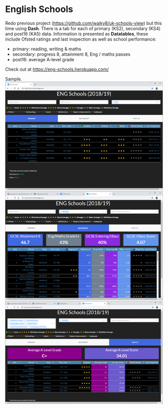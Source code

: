 # English Schools

Redo previous project (https://github.com/waiky8/uk-schools-view) but this time using **Dash**. There is a tab for each of primary (KS2), secondary (KS4) and post16 (KA5) data. Information is presented as **Datatables**, these include Ofsted ratings and last inspection as well as school performance:
  - primary: reading, writing & maths
  - secondary: progress 8, attainment 8, Eng / maths passes
  - post16: average A-level grade

Check out at https://eng-schools.herokuapp.com/

Sample.<br>
![alt text](https://github.com/waiky8/eng-schools/blob/main/screenshot_1.png)
![alt text](https://github.com/waiky8/eng-schools/blob/main/screenshot_2.png)
![alt text](https://github.com/waiky8/eng-schools/blob/main/screenshot_3.png)
